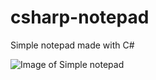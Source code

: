 # csharp-notepad
Simple notepad made with C#

![Image of Simple notepad](http://sacret.ru/sites/default/files/styles/progs_image/public/progs/notepad.jpg)
